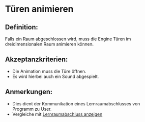 # Türen animieren

## Definition:

Falls ein Raum abgeschlossen wird, muss die Engine Türen im dreidimensionalen Raum animieren können.

## Akzeptanzkriterien:

- Die Animation muss die Türe öffnen.
- Es wird hierbei auch ein Sound abgespielt.

## Anmerkungen:

- Dies dient der Kommunikation eines Lernraumabschlusses von Programm zu User. 
- Vergleiche mit [Lernraumabschluss anzeigen](EWE0025.md) 